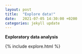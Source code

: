 ```yaml
---
layout: post
title:  "Explore data!"
date:   2021-07-05 14:30:00 +0200
categories: jekyll update
---
```


**Exploratory data analysis**

{% include explore.html %}